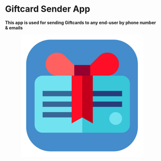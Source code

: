 # Giftcard Sender App
<p><b>This app is used for sending Giftcards to any end-user by phone number & emails</b></p>

<p align="center">
<img src="https://github.com/ahmedqais6/giftcard_sender/blob/giftcard_dev/assets/icon/icon.png" width="400"
</p>
